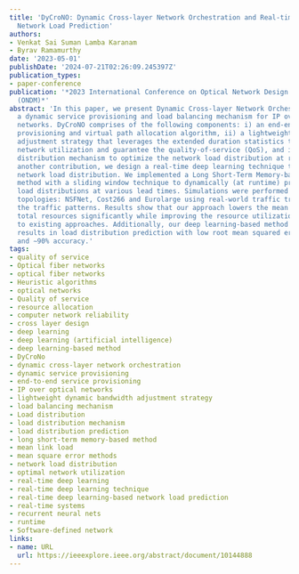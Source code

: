 ```yaml
---
title: 'DyCroNO: Dynamic Cross-layer Network Orchestration and Real-time Deep Learning-based
  Network Load Prediction'
authors:
- Venkat Sai Suman Lamba Karanam
- Byrav Ramamurthy
date: '2023-05-01'
publishDate: '2024-07-21T02:26:09.245397Z'
publication_types:
- paper-conference
publication: '*2023 International Conference on Optical Network Design and Modeling
  (ONDM)*'
abstract: 'In this paper, we present Dynamic Cross-layer Network Orchestration (DyCroNO),
  a dynamic service provisioning and load balancing mechanism for IP over optical
  networks. DyCroNO comprises of the following components: i) an end-end (E2E) service
  provisioning and virtual path allocation algorithm, ii) a lightweight dynamic bandwidth
  adjustment strategy that leverages the extended duration statistics to ensure optimal
  network utilization and guarantee the quality-of-service (QoS), and iii) a load
  distribution mechanism to optimize the network load distribution at runtime. As
  another contribution, we design a real-time deep learning technique to predict the
  network load distribution. We implemented a Long Short-Term Memory-based (LSTM)
  method with a sliding window technique to dynamically (at runtime) predict network
  load distributions at various lead times. Simulations were performed over three
  topologies: NSFNet, Cost266 and Eurolarge using real-world traffic traces to model
  the traffic patterns. Results show that our approach lowers the mean link load and
  total resources significantly while improving the resource utilization when compared
  to existing approaches. Additionally, our deep learning-based method showed promising
  results in load distribution prediction with low root mean squared error (RMSE)
  and ∼90% accuracy.'
tags:
- quality of service
- Optical fiber networks
- optical fiber networks
- Heuristic algorithms
- optical networks
- Quality of service
- resource allocation
- computer network reliability
- cross layer design
- deep learning
- deep learning (artificial intelligence)
- deep learning-based method
- DyCroNo
- dynamic cross-layer network orchestration
- dynamic service provisioning
- end-to-end service provisioning
- IP over optical networks
- lightweight dynamic bandwidth adjustment strategy
- load balancing mechanism
- Load distribution
- load distribution mechanism
- load distribution prediction
- long short-term memory-based method
- mean link load
- mean square error methods
- network load distribution
- optimal network utilization
- real-time deep learning
- real-time deep learning technique
- real-time deep learning-based network load prediction
- real-time systems
- recurrent neural nets
- runtime
- Software-defined network
links:
- name: URL
  url: https://ieeexplore.ieee.org/abstract/document/10144888
---
```

